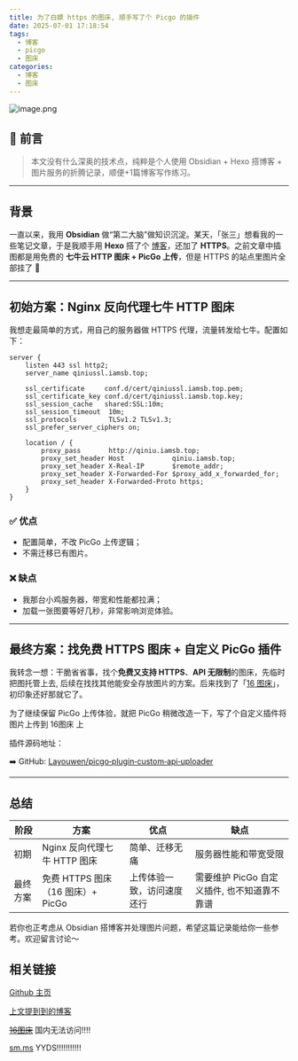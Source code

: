 ```yaml
---
title: 为了白嫖 https 的图床, 顺手写了个 Picgo 的插件
date: 2025-07-01 17:18:54
tags:
  - 博客
  - picgo
  - 图床
categories:
  - 博客
  - 图床
---
```


![image.png](https://s2.loli.net/2025/07/01/xkyRgZGKVIqXev8.png)

## **🧠 前言**

  

> 本文没有什么深奥的技术点，纯粹是个人使用 Obsidian + Hexo 搭博客 + 图片服务的折腾记录，顺便+1篇博客写作练习。

---

## **背景**

  

一直以来，我用 **Obsidian** 做“第二大脑”做知识沉淀。某天，「张三」想看我的一些笔记文章，于是我顺手用 **Hexo** 搭了个 [博客](https://blog.4van.top)，还加了 **HTTPS**。之前文章中插图都是用免费的 **七牛云 HTTP 图床 + PicGo 上传**，但是 HTTPS 的站点里图片全部挂了 🤣

---

## **初始方案：Nginx 反向代理七牛 HTTP 图床**

  

我想走最简单的方式，用自己的服务器做 HTTPS 代理，流量转发给七牛。配置如下：

```
server {
    listen 443 ssl http2;
    server_name qiniussl.iamsb.top;

    ssl_certificate     conf.d/cert/qiniussl.iamsb.top.pem;
    ssl_certificate_key conf.d/cert/qiniussl.iamsb.top.key;
    ssl_session_cache   shared:SSL:10m;
    ssl_session_timeout  10m;
    ssl_protocols        TLSv1.2 TLSv1.3;
    ssl_prefer_server_ciphers on;

    location / {
        proxy_pass       http://qiniu.iamsb.top;
        proxy_set_header Host            qiniu.iamsb.top;
        proxy_set_header X-Real-IP       $remote_addr;
        proxy_set_header X-Forwarded-For $proxy_add_x_forwarded_for;
        proxy_set_header X-Forwarded-Proto https;
    }
}
```

### **✅ 优点**

- 配置简单，不改 PicGo 上传逻辑；
- 不需迁移已有图片。

### **❌ 缺点**

- 我那台小鸡服务器，带宽和性能都拉满；
- 加载一张图要等好几秒，非常影响浏览体验。

---

## **最终方案：找免费 HTTPS 图床 + 自定义 PicGo 插件**

  

我转念一想：干脆省省事，找个**免费又支持 HTTPS**、**API 无限制**的图床，先临时把图托管上去, 后续在找找其他能安全存放图片的方案。后来找到了「[16 图床](https://111666.best/)」，初印象还好那就它了。

  

为了继续保留 PicGo 上传体验，就把 PicGo 稍微改造一下，写了个自定义插件将图片上传到 16图床 上

插件源码地址：

➡️ GitHub: [Layouwen/picgo‑plugin‑custom‑api‑uploader](https://github.com/Layouwen/picgo-plugin-custom-api-uploader)

---

## **总结**

| **阶段** | **方案**                    | **优点**        | **缺点**                     |
| ------ | ------------------------- | ------------- | -------------------------- |
| 初期     | Nginx 反向代理七牛 HTTP 图床      | 简单、迁移无痛       | 服务器性能和带宽受限                 |
| 最终方案   | 免费 HTTPS 图床（16 图床）+ PicGo | 上传体验一致，访问速度还行 | 需要维护 PicGo 自定义插件, 也不知道靠不靠谱 |

若你也正考虑从 Obsidian 搭博客并处理图片问题，希望这篇记录能给你一些参考。欢迎留言讨论～

## 相关链接

[Github 主页](https://github.com/layouwen)

[上文提到到的博客](https://blog.4van.top)

~~[16图床](https://111666.best/)~~ 国内无法访问!!!!

[sm.ms](https://sm.ms/) YYDS!!!!!!!!!!!